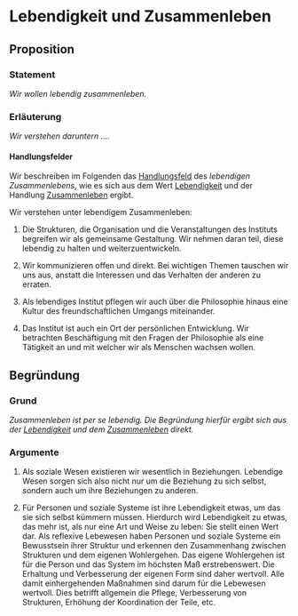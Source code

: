 <!---
   NAME - The NAME of this project is:
ethos

  FILE - The FILENAME of the current file is:
/v3a5.md

  CREATION - This project was CREATED on:
2017-01-28-16:15:00 UTC

  MODIFICATION - This project was last MODIFIED on:
2017-01-28-16:15:00 UTC

  VERSION - The current VERSION of this project is:
<git-commit-hash>-2017-01-28-16:15:00 UTC

  CREATOR(S) - This project was CREATED by:
Michael Czechowski, Martin Maga

  CONTACT - You can CONTACT the creator(s) or developer(s) of this project at:
E-Mail: mail@martinmaga.de

  COPYRIGHT - The COPYRIGHT holder of this project is:
COPYRIGHT (c) 2016 Martin Maga

  LICENSE - This project is LICENSED under the following license:
Martin Maga 2016 CC BY-SA 4.0 https://creativecommons.org

  SUBFILE – This is a SUBFILE! For more INFORMATION on this project go to:
/README.md
--->
# Lebendigkeit und Zusammenleben
## Proposition
### Statement
*Wir wollen lebendig zusammenleben.*

### Erläuterung
*Wir verstehen daruntern ....*

#### Handlungsfelder
Wir beschreiben im Folgenden das [Handlungsfeld](../synopsis/reasons.md) des *lebendigen Zusammenlebens*, wie es sich aus dem Wert [Lebendigkeit](../values/v3_liveliness.md)
und der Handlung [Zusammenleben](../actions/a5_live.md) ergibt.

Wir verstehen unter lebendigem Zusammenleben:

1. Die Strukturen, die Organisation und die Veranstaltungen des Instituts begreifen wir als gemeinsame Gestaltung. Wir nehmen daran teil, diese lebendig zu halten und weiterzuentwickeln.

2. Wir kommunizieren offen und direkt. Bei wichtigen Themen tauschen wir uns aus, anstatt die Interessen und das Verhalten der anderen zu erraten.

3. Als lebendiges Institut pflegen wir auch über die Philosophie hinaus eine Kultur des freundschaftlichen Umgangs miteinander.

4. Das Institut ist auch ein Ort der persönlichen Entwicklung. Wir betrachten Beschäftigung mit den Fragen der Philosophie als eine Tätigkeit an und mit welcher wir als Menschen wachsen wollen.

## Begründung
### Grund
*Zusammenleben ist per se lebendig. Die Begründung hierfür ergibt sich aus der [Lebendigkeit](../values/v3_liveliness.md)
und dem [Zusammenleben](../actions/a5_live.md) direkt.*

### Argumente
1. Als soziale Wesen existieren wir wesentlich in Beziehungen.
Lebendige Wesen sorgen sich also nicht nur um die Beziehung zu sich selbst, sondern auch um ihre Beziehungen zu anderen.

2. Für Personen und soziale Systeme ist ihre Lebendigkeit etwas, um das sie sich selbst kümmern müssen. Hierdurch wird Lebendigkeit zu etwas, das mehr ist, als nur eine Art und Weise zu leben: Sie stellt einen Wert dar.
Als reflexive Lebewesen haben Personen und soziale Systeme ein Bewusstsein ihrer Struktur und erkennen den Zusammenhang zwischen Strukturen und dem eigenen Wohlergehen.
Das eigene Wohlergehen ist für die Person und das System im höchsten Maß erstrebenswert.
Die Erhaltung und Verbesserung der eigenen Form sind daher wertvoll.
Alle damit einhergehenden Maßnahmen sind darum für die Lebewesen wertvoll. Dies betrifft allgemein die Pflege, Verbesserung von Strukturen, Erhöhung der Koordination der Teile, etc.
